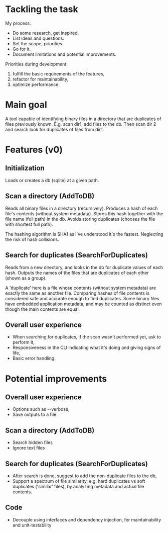 # Tackling the task

My process:
- Do some research, get inspired.
- List ideas and questions.
- Set the scope, priorities.
- Go for it.
- Document limitations and potential improvements.

Priorities during development:
1. fulfill the basic requirements of the features,
2. refactor for maintainability,
3. optimize performance.


# Main goal

A tool capable of identifying binary files in a directory that are duplicates of files previously known.
E.g. scan dir1, add files to the db. Then scan dir 2 and search look for duplicates of files from dir1.


# Features (v0)

## Initialization

Loads or creates a db (sqlite) at a given path.

## Scan a directory (AddToDB)

Reads all binary files in a directory (recursively).
Produces a hash of each file's contents (without system metadata).
Stores this hash together with the file name (full path) in the db.
Avoids storing duplicates (chooses the file with shortest full path).

The hashing algorithm is SHA1 as I've understood it's the fastest. Neglecting the risk of hash collisions.

## Search for duplicates (SearchForDuplicates)

Reads from a new directory, and looks in the db for duplicate values of each hash.
Outputs the names of the files that are duplicates of each other (shown as a group).

A 'duplicate' here is a file whose contents (without system metadata) are exactly the same as another file.
Comparing hashes of file contents is considered safe and accurate enough to find duplicates.
Some binary files have embedded application metadata, and may be counted as distinct even though the main contents are equal.

## Overall user experience

- When searching for duplicates, if the scan wasn't performed yet, ask to perform it,
- Responsiveness in the CLI indicating what it's doing and giving signs of life,
- Basic error handling.


# Potential improvements

## Overall user experience

- Options such as --verbose,
- Save outputs to a file.

## Scan a directory (AddToDB)

- Search hidden files
- Ignore text files

## Search for duplicates (SearchForDuplicates)

- After search is done, suggest to add the non-duplicate files to the db,
- Support a spectrum of file similarity, e.g. hard duplicates vs soft duplicates ('similar' files), by analyzing metadata and actual file contents.

## Code

- Decouple using interfaces and dependency injection, for maintainability and unit-testability

